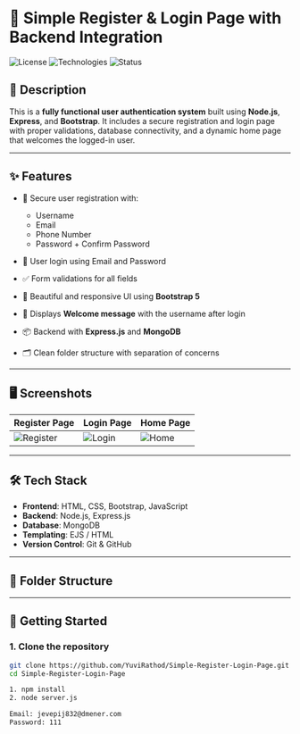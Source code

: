 # 🚀 Simple Register & Login Page with Backend Integration

![License](https://img.shields.io/badge/license-MIT-blue.svg)
![Technologies](https://img.shields.io/badge/Tech-HTML%2C%20CSS%2C%20JS%2C%20Node.js%2C%20Express%2C%20Bootstrap-orange)
![Status](https://img.shields.io/badge/status-Complete-brightgreen)

## 📌 Description

This is a **fully functional user authentication system** built using **Node.js**, **Express**, and **Bootstrap**. It includes a secure registration and login page with proper validations, database connectivity, and a dynamic home page that welcomes the logged-in user.

---

## ✨ Features

- 🔐 Secure user registration with:
  - Username
  - Email
  - Phone Number
  - Password + Confirm Password

- 🔑 User login using Email and Password

- ✅ Form validations for all fields

- 🎨 Beautiful and responsive UI using **Bootstrap 5**

- 🧠 Displays **Welcome message** with the username after login

- 📦 Backend with **Express.js** and **MongoDB**

- 🗂️ Clean folder structure with separation of concerns

---

## 🖥️ Screenshots

| Register Page | Login Page | Home Page |
|---------------|------------|-----------|
| ![Register](screenshots/register.png) | ![Login](screenshots/login.png) | ![Home](screenshots/home.png) |

---

## 🛠️ Tech Stack

- **Frontend**: HTML, CSS, Bootstrap, JavaScript
- **Backend**: Node.js, Express.js
- **Database**: MongoDB
- **Templating**: EJS / HTML
- **Version Control**: Git & GitHub

---

## 📂 Folder Structure


---

## 🚀 Getting Started

### 1. Clone the repository
```bash
git clone https://github.com/YuviRathod/Simple-Register-Login-Page.git
cd Simple-Register-Login-Page

1. npm install
2. node server.js

Email: jevepij832@dmener.com
Password: 111
